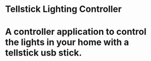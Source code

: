 Tellstick Lighting Controller
============
A controller application to control the lights in your home with a tellstick usb stick.
============
